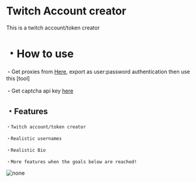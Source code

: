 # Twitch Account creator
This is a twitch account/token creator

# ・How to use
・Get proxies from [Here](https://www.webshare.io/), export as user:password authentication then use this [tool]

・Get captcha api key [here](https://dashboard.capsolver.com/passport/register)


## ・Features
```
・Twitch account/token creator

・Realistic usernames

・Realistic Bio

・More features when the goals below are reached!
```

![none](https://github.com/user-attachments/assets/9e3a9d8b-ecd7-431b-801d-b35b9a90d402)




